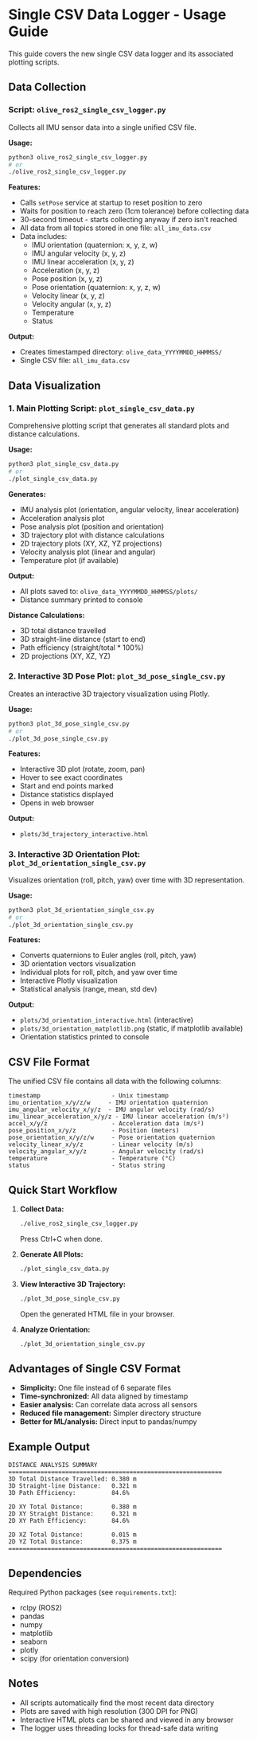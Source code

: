 # Single CSV Data Logger - Usage Guide

This guide covers the new single CSV data logger and its associated plotting scripts.

## Data Collection

### Script: `olive_ros2_single_csv_logger.py`

Collects all IMU sensor data into a single unified CSV file.

**Usage:**
```bash
python3 olive_ros2_single_csv_logger.py
# or
./olive_ros2_single_csv_logger.py
```

**Features:**
- Calls `setPose` service at startup to reset position to zero
- Waits for position to reach zero (1cm tolerance) before collecting data
- 30-second timeout - starts collecting anyway if zero isn't reached
- All data from all topics stored in one file: `all_imu_data.csv`
- Data includes:
  - IMU orientation (quaternion: x, y, z, w)
  - IMU angular velocity (x, y, z)
  - IMU linear acceleration (x, y, z)
  - Acceleration (x, y, z)
  - Pose position (x, y, z)
  - Pose orientation (quaternion: x, y, z, w)
  - Velocity linear (x, y, z)
  - Velocity angular (x, y, z)
  - Temperature
  - Status

**Output:**
- Creates timestamped directory: `olive_data_YYYYMMDD_HHMMSS/`
- Single CSV file: `all_imu_data.csv`

## Data Visualization

### 1. Main Plotting Script: `plot_single_csv_data.py`

Comprehensive plotting script that generates all standard plots and distance calculations.

**Usage:**
```bash
python3 plot_single_csv_data.py
# or
./plot_single_csv_data.py
```

**Generates:**
- IMU analysis plot (orientation, angular velocity, linear acceleration)
- Acceleration analysis plot
- Pose analysis plot (position and orientation)
- 3D trajectory plot with distance calculations
- 2D trajectory plots (XY, XZ, YZ projections)
- Velocity analysis plot (linear and angular)
- Temperature plot (if available)

**Output:**
- All plots saved to: `olive_data_YYYYMMDD_HHMMSS/plots/`
- Distance summary printed to console

**Distance Calculations:**
- 3D total distance travelled
- 3D straight-line distance (start to end)
- Path efficiency (straight/total * 100%)
- 2D projections (XY, XZ, YZ)

### 2. Interactive 3D Pose Plot: `plot_3d_pose_single_csv.py`

Creates an interactive 3D trajectory visualization using Plotly.

**Usage:**
```bash
python3 plot_3d_pose_single_csv.py
# or
./plot_3d_pose_single_csv.py
```

**Features:**
- Interactive 3D plot (rotate, zoom, pan)
- Hover to see exact coordinates
- Start and end points marked
- Distance statistics displayed
- Opens in web browser

**Output:**
- `plots/3d_trajectory_interactive.html`

### 3. Interactive 3D Orientation Plot: `plot_3d_orientation_single_csv.py`

Visualizes orientation (roll, pitch, yaw) over time with 3D representation.

**Usage:**
```bash
python3 plot_3d_orientation_single_csv.py
# or
./plot_3d_orientation_single_csv.py
```

**Features:**
- Converts quaternions to Euler angles (roll, pitch, yaw)
- 3D orientation vectors visualization
- Individual plots for roll, pitch, and yaw over time
- Interactive Plotly visualization
- Statistical analysis (range, mean, std dev)

**Output:**
- `plots/3d_orientation_interactive.html` (interactive)
- `plots/3d_orientation_matplotlib.png` (static, if matplotlib available)
- Orientation statistics printed to console

## CSV File Format

The unified CSV file contains all data with the following columns:

```
timestamp                    - Unix timestamp
imu_orientation_x/y/z/w     - IMU orientation quaternion
imu_angular_velocity_x/y/z  - IMU angular velocity (rad/s)
imu_linear_acceleration_x/y/z - IMU linear acceleration (m/s²)
accel_x/y/z                  - Acceleration data (m/s²)
pose_position_x/y/z          - Position (meters)
pose_orientation_x/y/z/w     - Pose orientation quaternion
velocity_linear_x/y/z        - Linear velocity (m/s)
velocity_angular_x/y/z       - Angular velocity (rad/s)
temperature                  - Temperature (°C)
status                       - Status string
```

## Quick Start Workflow

1. **Collect Data:**
   ```bash
   ./olive_ros2_single_csv_logger.py
   ```
   Press Ctrl+C when done.

2. **Generate All Plots:**
   ```bash
   ./plot_single_csv_data.py
   ```

3. **View Interactive 3D Trajectory:**
   ```bash
   ./plot_3d_pose_single_csv.py
   ```
   Open the generated HTML file in your browser.

4. **Analyze Orientation:**
   ```bash
   ./plot_3d_orientation_single_csv.py
   ```

## Advantages of Single CSV Format

- **Simplicity:** One file instead of 6 separate files
- **Time-synchronized:** All data aligned by timestamp
- **Easier analysis:** Can correlate data across all sensors
- **Reduced file management:** Simpler directory structure
- **Better for ML/analysis:** Direct input to pandas/numpy

## Example Output

```
DISTANCE ANALYSIS SUMMARY
============================================================
3D Total Distance Travelled: 0.380 m
3D Straight-line Distance:   0.321 m
3D Path Efficiency:          84.6%

2D XY Total Distance:        0.380 m
2D XY Straight Distance:     0.321 m
2D XY Path Efficiency:       84.6%

2D XZ Total Distance:        0.015 m
2D YZ Total Distance:        0.375 m
============================================================
```

## Dependencies

Required Python packages (see `requirements.txt`):
- rclpy (ROS2)
- pandas
- numpy
- matplotlib
- seaborn
- plotly
- scipy (for orientation conversion)

## Notes

- All scripts automatically find the most recent data directory
- Plots are saved with high resolution (300 DPI for PNG)
- Interactive HTML plots can be shared and viewed in any browser
- The logger uses threading locks for thread-safe data writing

